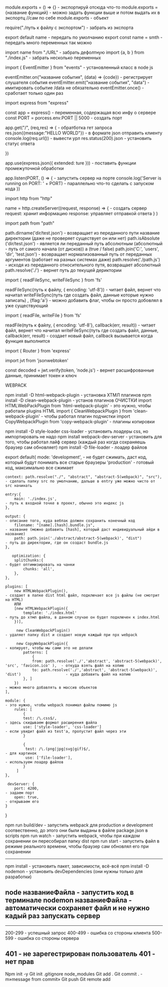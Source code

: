 module.exports = () => {} - экспортируй отсюда что-то 
module.exports = {название функций} - можно задать функции выше и потом выдать их в экспортц
//сам по себе module.exports - объект

require("./путь к файлу с экспортом") - забрать из экспорта 


export default name - передать по умолчанию
export const name = smth - передать много переменных так можно 

import name from "./URL" - забрать дефолтную
import {a, b } from "./index.js" - забрать несколько переменных 



import { EventEmitter } from "events" - установленный класс в node js 

eventEmitter.on("название события", (data) => {code}) - регистрирует слушателя события 
eventEmitter.emit("название события", "data") - имитировать событие                 /data не обязательно 
eventEmitter.once() - сработает только один раз



import express from "express"

const app = express() - переменная, содержащая всю инфу о сервере
const PORT = porcess.env.PORT || 5000 - создать порт

app.get("/", (req,res) => {             - обратботка гет запроса
    res.json({message:"HELLO WORLD"})   - в формате json отправить клиенту 
    console.log(req.url())              - вывести урл 
    res.status(200).json                - установить статус ответа
                   
})

app.use(express.json({ extended: ture })) - поставить функции промежуточной обработки

app.listen(PORT, () => {                                - запустить сервер на порте 
    console.log('Server is running on PORT: ' + PORT)   - параллельно что-то сделать с запуском кода 
})



import http from "http"

name = http.createServer((request, response) => {   - создать сервер
    request: хранит информацию
    response: управляет отправкой ответа 
} )



import path from "path"

path.dirname('dir/test.json')                 - возвращает из переданного пути название директории (даже не проверяет существует он или нет)
path.isAbsolute ('dir/test.json')             - является ли переданный путь абсолютным (абсолютный - путь от самого начала (от дисков)) а (true / false) 
path.join('C:', 'users', 'dir', 'test.json')  - возвращает нормализованный путь от переданных аргументов (работает на разных системах даже)
path.resolve('./path.js')                     - исходя из переданного относительного путя, возвращает абсолютный 
path.resolve('./')                            - вернет путь до текущей дериктории


import { readFileSync, writeFileSync } from 'fs' 

readFileSync(путь к файлу, { encoding: 'utf-8'}) - читает файл, вернет что начитал
writeFileSync(путь где создать файл, данные которые нужно записать)
                                                                  , {flag:'a'} - можно добавить флаг, чтобы он просто добовлял в уже существующий 

import { readFile, writeFile } from 'fs' 

readFile(путь к файлу, { encoding: 'utf-8'}, callback(err, result)) - читает файл, вернет что начитал
writeFileSync(путь где создать файл, данные,  callback(err, result) - создает новый файл, callback вызывается когда функция выполнится 



import { Router } from 'express'


import jvt from 'jsonwebtoken'

const decoded = jwt.verify(token, 'node.js') - вернет расшифрованные данные, принимает токен и ключ


WEBPACK

npm install -D html-webpack-plugin                          - установка ХТМЛ плагинов
npm install -D clean-webpack-plugin                         - установ плагинов ОЧИСТКИ
import HTMLWebPackPlugin from 'html-webpack-plugin'         - это нужно, чтобы работали plugins HTML
import { CleanWebpackPlugin } from 'clean-webpack-plugin'   - чтобы работал плагин подчистки
import CopyWebpackPlugin from 'copy-webpack-plugin'         - плагины копировки

npm install -D style-loader css-loader                      - установить лоадеры сss, но импортировать не надо
npm install webpack-dev-server                              - установить для того, чтобы работал лайф сервер (каждый раз когда сохраняешь браузер сам обновляет)
npm install -D file-loader                                  - лоадер файлов

export default{
    mode: 'development',                                                    - не будет сжимать, даст код, который будут понимать все старые браузеры
          'production'                                                      - готовый код, максимально все сжимает

    context: path.resolve("./", "abstract", "abstract-5(webpack)", "src"),  - сделать папку src по умолчанию, дальше в entry уже можно чисто от src начинать

    entry:{
        main: './index.js',                                                 - путь к входной точке в проект, обычно это индекс js 
    },    

    output: {                                                               - описание того, куда вебпак должен сохранить конечный код
        filename: "[name].[hash].bundle.js",                                - название (можно добавить [hash], который даст индивидуальный айди в название)
        path: path.join('./abstract/abstract-5(webpack)', "dist")           - путь до директории, где он создаст bundle.js
    },

       optimization: {
        splitChunks:{                                                       - будет оптимизировать на чанки 
            chunks: 'all',
        },
    },

    plugins: [
        new HTMLWebpackPlugin(),                                            - создает в папке dist html файл, подключает все js файлы (не смотрит на HTML)
        ИЛИ
        [new HTMLWebpackPlugin({
            template: './index.html'                                        - путь до хтмл файла, в данном случае он будет подключен к index.html 
        })],

         new CleanWebpackPlugin()                                           - удаляет папку dist и создает новую каждый при npx webpack

         new CopyWebpackPlugin({                                                                    - копирует, чтобы мы сами это не делали
            patterns: [
                {
                from: path.resolve('./','abstract', 'abstract-5(webpack)', 'src', 'favicon.ico' ),  - откуда взять файл на копию
                to: path.resolve('./','abstract', 'abstract-5(webpack)', 'dist')                    - куда добавить файл на копию
            }, ]
        })                                                                                          - можно много добавлять в массив обьектов
    ],

    module: {                                                               - это нужно, чтобы webpack понимал файлы помимо js 
        rules: [
            {
            test: /\.css$/,                                                 - здесь скидываем формат расширения файла
            use: ['style-loader', 'css-loader']                             - если увидит файл из test'a, пропустит файл через эти 
            }
        
            {
             test: /\.(png|jpg|svg|gif)$/,                                  - для картинок
             use: ['file-loader'],                                          - используем лоадер файлов
            }
         ]
    },

     devServer: {
        port: 4200,                                                         - задаем порт
        open: true,                                                         - открываем его
    }
}

npm run build/dev  - запустить webpack для production и development соотвественно, до этого они были выданы в файле package.json в scripts
npm run watch - запустить webpack, чтобы при каждом сохранении он пересобирал папку dist 
npm run start - запустить файл в режиме реального времени, чтобы браузер сам обновлял его при сохранении



---------------------------------
npm install - установить пакет, зависимости, всё-всё
npm install -D nodemon - установить devDependencies (они нужны только для разработки)

node названиеФайла - запустить код в терминале 
nodemon названиеФайла - автоматически сохраняет файл и не нужно кадый раз запускать сервер
---------------------------------



---------------------------------
200-299 - успешный запрос
400-499 - ошибка со стороны клиента
500-599 - ошибка со стороны сервера

401 - не зарегестрирован пользователь
401 - нет прав
-----------------------------------

Npm init -y
Git init
.gitignore
node_modules
Git add .
Git commit . -m»message from commit»
Git push
Git remote add
